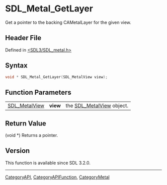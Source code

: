 # SDL_Metal_GetLayer

Get a pointer to the backing CAMetalLayer for the given view.

## Header File

Defined in [<SDL3/SDL_metal.h>](https://github.com/libsdl-org/SDL/blob/main/include/SDL3/SDL_metal.h)

## Syntax

```c
void * SDL_Metal_GetLayer(SDL_MetalView view);
```

## Function Parameters

|                                |          |                                            |
| ------------------------------ | -------- | ------------------------------------------ |
| [SDL_MetalView](SDL_MetalView) | **view** | the [SDL_MetalView](SDL_MetalView) object. |

## Return Value

(void *) Returns a pointer.

## Version

This function is available since SDL 3.2.0.





----
[CategoryAPI](CategoryAPI), [CategoryAPIFunction](CategoryAPIFunction), [CategoryMetal](CategoryMetal)

